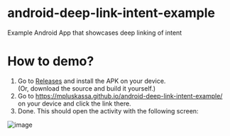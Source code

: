 # android-deep-link-intent-example
Example Android App that showcases deep linking of intent

# How to demo?

1. Go to [Releases](https://github.com/MplusKASSA/android-deep-link-intent-example/releases) and install the APK on your device.\
   (Or, download the source and build it yourself.)
2. Go to https://mpluskassa.github.io/android-deep-link-intent-example/ on your device and click the link there.
3. Done. This should open the activity with the following screen:

![image](https://user-images.githubusercontent.com/44289792/192725016-4ba36e0c-0674-45f5-9eba-245bc893c414.png)
